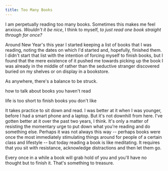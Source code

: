 ```yaml
---
title: Too Many Books
---
```


I am perpetually reading too many books. Sometimes this makes me feel
anxious. _Wouldn't it be nice_, I think to myself, _to just read one
book straight through for once?_

Around New Year's this year I started keeping a list of books that I
was reading, noting the dates on which I'd started and, hopefully,
finished them. I didn't start that list with the intention of forcing
myself to finish books, but I found that the mere existence of it
pushed me towards picking up the book I was already in the middle of
rather than the seductive stranger discovered buried on my shelves or
on display in a bookstore.

As anywhere, there's a balance to be struck.

how to talk about books you haven't read

life is too short to finish books you don't like

It takes practice to sit down and read. I was better at it when I was
younger, before I had a smart phone and a laptop. But it's not
downhill from here. I've gotten better at it over the past two years,
I think. It's only a matter of resisting the momentary urge to put
down what you're reading and do something else. Perhaps it was not
always this way -- perhaps books were once the most immediately
stimulating things around for people of a certain class and lifestyle
-- but today reading a book is like meditating. It requires that you
sit with resistance, acknowledge distractions and then let them go.

Every once in a while a book will grab hold of you and you'll have no
thought but to finish it. That's something to treasure.